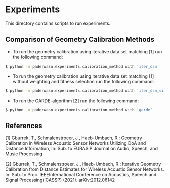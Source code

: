 # Experiments
This directory contains scripts to run experiments.

## Comparison of Geometry Calibration Methods
- To run the geometry calibration using iterative data set matching [1] run
the following command:
```bash 
$ python -m paderwasn.experiments.calibration_method with 'iter_dsm'
``` 
- To run the geometry calibration using iterative data set matching [1] without 
weighting and fitness selection run the following command:
```bash 
$ python -m paderwasn.experiments.calibration_method with 'iter_dsm_simple'
``` 
- To run the GARDE-algorithm [2] run the following command:
```bash 
$ python -m paderwasn.experiments.calibration_method with 'garde'
``` 

## References
[1] Gburrek, T., Schmalenstroeer, J., Haeb-Umbach, R.: Geometry Calibration in
Wireless Acoustic Sensor Networks Utilizing DoA and Distance Information, In:
Sub. to EURASIP Journal on Audio, Speech, and Music Processing 

[2] Gburrek, T., Schmalenstroeer, J., Haeb-Umbach, R.: Iterative Geometry
Calibration from Distance Estimates for Wireless Acoustic Sensor Networks. In:
Sub. to Proc. IEEEInternational Conference on Acoustics, Speech and Signal
Processing(ICASSP) (2021). arXiv:2012.06142

